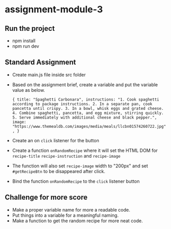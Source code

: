 # assignment-module-3

## Run the project

- npm install
- npm run dev

## Standard Assignment

- Create main.js file inside src folder
- Based on the assignment brief, create a variable and put the variable value as below.

  `{
  title: "Spaghetti Carbonara",
  instructions:
    "1. Cook spaghetti according to package instructions. 2. In a separate pan, cook pancetta until crispy. 3. In a bowl, whisk eggs and grated cheese. 4. Combine spaghetti, pancetta, and egg mixture, stirring quickly. 5. Serve immediately with additional cheese and black pepper.",
  image: "https://www.themealdb.com/images/media/meals/llcbn01574260722.jpg",
}`

- Create an on `click` listener for the button
- Create a function `onRandomRecipe` where it will set the HTML DOM for `recipe-title` `recipe-instruction` and `recipe-image`
- The function will also set `recipe-image` width to "200px" and set `#getRecipeBtn` to be disappeared after click.
- Bind the function `onRandomRecipe` to the `click` listener button

## Challenge for more score

- Make a proper variable name for more a readable code.
- Put things into a variable for a meaningful naming.
- Make a function to get the random recipe for more neat code.
